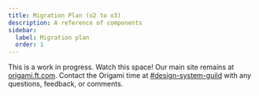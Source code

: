 ```yaml
---
title: Migration Plan (o2 to o3)
description: A reference of components
sidebar:
  label: Migration plan
  order: 1
---
```


This is a work in progress. Watch this space! Our main site remains at [origami.ft.com](https://origami.ft.com/). Contact the Origami time at [#design-system-guild](https://financialtimes.enterprise.slack.com/archives/C01481FKWA2) with any questions, feedback, or comments.
